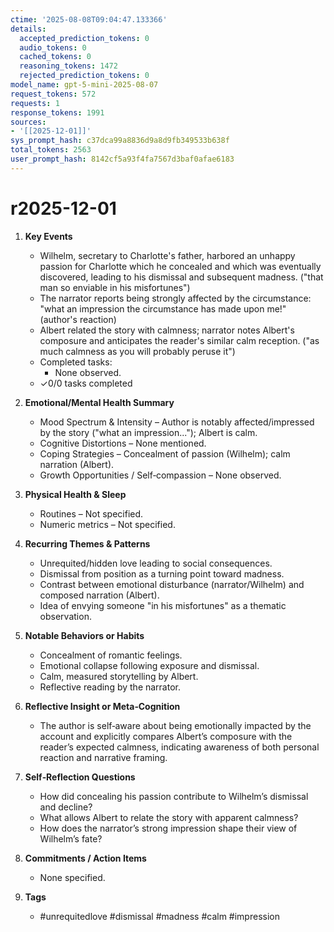 ```yaml
---
ctime: '2025-08-08T09:04:47.133366'
details:
  accepted_prediction_tokens: 0
  audio_tokens: 0
  cached_tokens: 0
  reasoning_tokens: 1472
  rejected_prediction_tokens: 0
model_name: gpt-5-mini-2025-08-07
request_tokens: 572
requests: 1
response_tokens: 1991
sources:
- '[[2025-12-01]]'
sys_prompt_hash: c37dca99a8836d9a8d9fb349533b638f
total_tokens: 2563
user_prompt_hash: 8142cf5a93f4fa7567d3baf0afae6183
---
```

# r2025-12-01

1. **Key Events**
   - Wilhelm, secretary to Charlotte's father, harbored an unhappy passion for Charlotte which he concealed and which was eventually discovered, leading to his dismissal and subsequent madness. ("that man so enviable in his misfortunes")
   - The narrator reports being strongly affected by the circumstance: "what an impression the circumstance has made upon me!" (author's reaction)
   - Albert related the story with calmness; narrator notes Albert's composure and anticipates the reader's similar calm reception. ("as much calmness as you will probably peruse it")
   - Completed tasks: 
     - None observed.
   - ✓0/0 tasks completed

2. **Emotional/Mental Health Summary**
   - Mood Spectrum & Intensity – Author is notably affected/impressed by the story ("what an impression..."); Albert is calm.
   - Cognitive Distortions – None mentioned.
   - Coping Strategies – Concealment of passion (Wilhelm); calm narration (Albert).
   - Growth Opportunities / Self‑compassion – None observed.

3. **Physical Health & Sleep**
   - Routines – Not specified.
   - Numeric metrics – Not specified.

4. **Recurring Themes & Patterns**
   - Unrequited/hidden love leading to social consequences.
   - Dismissal from position as a turning point toward madness.
   - Contrast between emotional disturbance (narrator/Wilhelm) and composed narration (Albert).
   - Idea of envying someone "in his misfortunes" as a thematic observation.

5. **Notable Behaviors or Habits**
   - Concealment of romantic feelings.
   - Emotional collapse following exposure and dismissal.
   - Calm, measured storytelling by Albert.
   - Reflective reading by the narrator.

6. **Reflective Insight or Meta‑Cognition**
   - The author is self‑aware about being emotionally impacted by the account and explicitly compares Albert’s composure with the reader’s expected calmness, indicating awareness of both personal reaction and narrative framing.

7. **Self‑Reflection Questions**
   - How did concealing his passion contribute to Wilhelm’s dismissal and decline?
   - What allows Albert to relate the story with apparent calmness?
   - How does the narrator’s strong impression shape their view of Wilhelm’s fate?

8. **Commitments / Action Items**
   - None specified.

9. **Tags**
   - #unrequitedlove #dismissal #madness #calm #impression